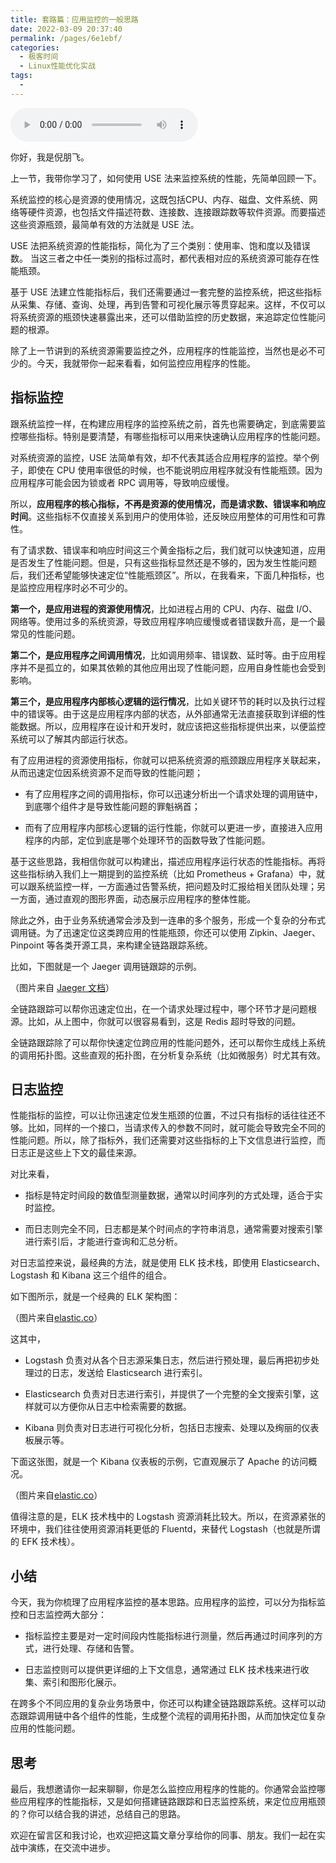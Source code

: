 ```yaml
---
title: 套路篇：应用监控的一般思路
date: 2022-03-09 20:37:40
permalink: /pages/6e1ebf/
categories:
  - 极客时间
  - Linux性能优化实战
tags:
  - 
---
```

<audio title="54.套路篇：应用监控的一般思路" src="https://static001.geekbang.org/resource/audio/d0/04/d026bfa36fb4a4ee592e1a2c23c53704.mp3" controls="controls"></audio> 
<p>你好，我是倪朋飞。</p><p>上一节，我带你学习了，如何使用 USE 法来监控系统的性能，先简单回顾一下。</p><p>系统监控的核心是资源的使用情况，这既包括CPU、内存、磁盘、文件系统、网络等硬件资源，也包括文件描述符数、连接数、连接跟踪数等软件资源。而要描述这些资源瓶颈，最简单有效的方法就是 USE 法。</p><p>USE 法把系统资源的性能指标，简化为了三个类别：使用率、饱和度以及错误数。 当这三者之中任一类别的指标过高时，都代表相对应的系统资源可能存在性能瓶颈。</p><p>基于 USE 法建立性能指标后，我们还需要通过一套完整的监控系统，把这些指标从采集、存储、查询、处理，再到告警和可视化展示等贯穿起来。这样，不仅可以将系统资源的瓶颈快速暴露出来，还可以借助监控的历史数据，来追踪定位性能问题的根源。</p><p>除了上一节讲到的系统资源需要监控之外，应用程序的性能监控，当然也是必不可少的。今天，我就带你一起来看看，如何监控应用程序的性能。</p><h2>指标监控</h2><p>跟系统监控一样，在构建应用程序的监控系统之前，首先也需要确定，到底需要监控哪些指标。特别是要清楚，有哪些指标可以用来快速确认应用程序的性能问题。</p><p>对系统资源的监控，USE 法简单有效，却不代表其适合应用程序的监控。举个例子，即使在 CPU 使用率很低的时候，也不能说明应用程序就没有性能瓶颈。因为应用程序可能会因为锁或者 RPC 调用等，导致响应缓慢。</p><!-- [[[read_end]]] --><p>所以，<strong>应用程序的核心指标，不再是资源的使用情况，而是请求数、错误率和响应时间</strong>。这些指标不仅直接关系到用户的使用体验，还反映应用整体的可用性和可靠性。</p><p>有了请求数、错误率和响应时间这三个黄金指标之后，我们就可以快速知道，应用是否发生了性能问题。但是，只有这些指标显然还是不够的，因为发生性能问题后，我们还希望能够快速定位“性能瓶颈区”。所以，在我看来，下面几种指标，也是监控应用程序时必不可少的。</p><p><strong>第一个，是应用进程的资源使用情况</strong>，比如进程占用的 CPU、内存、磁盘 I/O、网络等。使用过多的系统资源，导致应用程序响应缓慢或者错误数升高，是一个最常见的性能问题。</p><p><strong>第二个，是应用程序之间调用情况</strong>，比如调用频率、错误数、延时等。由于应用程序并不是孤立的，如果其依赖的其他应用出现了性能问题，应用自身性能也会受到影响。</p><p><strong>第三个，是应用程序内部核心逻辑的运行情况</strong>，比如关键环节的耗时以及执行过程中的错误等。由于这是应用程序内部的状态，从外部通常无法直接获取到详细的性能数据。所以，应用程序在设计和开发时，就应该把这些指标提供出来，以便监控系统可以了解其内部运行状态。</p><p>有了应用进程的资源使用指标，你就可以把系统资源的瓶颈跟应用程序关联起来，从而迅速定位因系统资源不足而导致的性能问题；</p><ul>
<li>
<p>有了应用程序之间的调用指标，你可以迅速分析出一个请求处理的调用链中，到底哪个组件才是导致性能问题的罪魁祸首；</p>
</li>
<li>
<p>而有了应用程序内部核心逻辑的运行性能，你就可以更进一步，直接进入应用程序的内部，定位到底是哪个处理环节的函数导致了性能问题。</p>
</li>
</ul><p>基于这些思路，我相信你就可以构建出，描述应用程序运行状态的性能指标。再将这些指标纳入我们上一期提到的监控系统（比如 Prometheus + Grafana）中，就可以跟系统监控一样，一方面通过告警系统，把问题及时汇报给相关团队处理；另一方面，通过直观的图形界面，动态展示应用程序的整体性能。</p><p>除此之外，由于业务系统通常会涉及到一连串的多个服务，形成一个复杂的分布式调用链。为了迅速定位这类跨应用的性能瓶颈，你还可以使用 Zipkin、Jaeger、Pinpoint 等各类开源工具，来构建全链路跟踪系统。</p><p>比如，下图就是一个 Jaeger 调用链跟踪的示例。</p><p><img src="https://static001.geekbang.org/resource/image/ab/d1/ab375bcb9883625a2b604b74fdc6d1d1.png" alt=""><br>
（图片来自 <a href="https://www.jaegertracing.io/docs/1.11/">Jaeger 文档</a>）</p><p>全链路跟踪可以帮你迅速定位出，在一个请求处理过程中，哪个环节才是问题根源。比如，从上图中，你就可以很容易看到，这是 Redis 超时导致的问题。</p><p>全链路跟踪除了可以帮你快速定位跨应用的性能问题外，还可以帮你生成线上系统的调用拓扑图。这些直观的拓扑图，在分析复杂系统（比如微服务）时尤其有效。</p><h2>日志监控</h2><p>性能指标的监控，可以让你迅速定位发生瓶颈的位置，不过只有指标的话往往还不够。比如，同样的一个接口，当请求传入的参数不同时，就可能会导致完全不同的性能问题。所以，除了指标外，我们还需要对这些指标的上下文信息进行监控，而日志正是这些上下文的最佳来源。</p><p>对比来看，</p><ul>
<li>
<p>指标是特定时间段的数值型测量数据，通常以时间序列的方式处理，适合于实时监控。</p>
</li>
<li>
<p>而日志则完全不同，日志都是某个时间点的字符串消息，通常需要对搜索引擎进行索引后，才能进行查询和汇总分析。</p>
</li>
</ul><p>对日志监控来说，最经典的方法，就是使用 ELK 技术栈，即使用 Elasticsearch、Logstash 和 Kibana 这三个组件的组合。</p><p>如下图所示，就是一个经典的 ELK 架构图：</p><p><img src="https://static001.geekbang.org/resource/image/c2/05/c25cfacff4f937273964c8e9f0729405.png" alt=""><br>
（图片来自<a href="https://www.elastic.co/elasticon/conf/2017/sf/sustainable-harvesting-how-a-few-geeks-learned-to-elastic-stack-logs">elastic.co</a>）</p><p>这其中，</p><ul>
<li>
<p>Logstash 负责对从各个日志源采集日志，然后进行预处理，最后再把初步处理过的日志，发送给 Elasticsearch 进行索引。</p>
</li>
<li>
<p>Elasticsearch 负责对日志进行索引，并提供了一个完整的全文搜索引擎，这样就可以方便你从日志中检索需要的数据。</p>
</li>
<li>
<p>Kibana 则负责对日志进行可视化分析，包括日志搜索、处理以及绚丽的仪表板展示等。</p>
</li>
</ul><p>下面这张图，就是一个 Kibana 仪表板的示例，它直观展示了 Apache 的访问概况。</p><p><img src="https://static001.geekbang.org/resource/image/69/e7/69e53058a70063f60ff793a2bd88f7e7.png" alt=""><br>
（图片来自<a href="https://www.elastic.co/elasticon/conf/2017/sf/sustainable-harvesting-how-a-few-geeks-learned-to-elastic-stack-logs">elastic.co</a>）</p><p>值得注意的是，ELK 技术栈中的 Logstash 资源消耗比较大。所以，在资源紧张的环境中，我们往往使用资源消耗更低的 Fluentd，来替代 Logstash（也就是所谓的 EFK 技术栈）。</p><h2>小结</h2><p>今天，我为你梳理了应用程序监控的基本思路。应用程序的监控，可以分为指标监控和日志监控两大部分：</p><ul>
<li>
<p>指标监控主要是对一定时间段内性能指标进行测量，然后再通过时间序列的方式，进行处理、存储和告警。</p>
</li>
<li>
<p>日志监控则可以提供更详细的上下文信息，通常通过 ELK 技术栈来进行收集、索引和图形化展示。</p>
</li>
</ul><p>在跨多个不同应用的复杂业务场景中，你还可以构建全链路跟踪系统。这样可以动态跟踪调用链中各个组件的性能，生成整个流程的调用拓扑图，从而加快定位复杂应用的性能问题。</p><h2>思考</h2><p>最后，我想邀请你一起来聊聊，你是怎么监控应用程序的性能的。你通常会监控哪些应用程序的性能指标，又是如何搭建链路跟踪和日志监控系统，来定位应用瓶颈的？你可以结合我的讲述，总结自己的思路。</p><p>欢迎在留言区和我讨论，也欢迎把这篇文章分享给你的同事、朋友。我们一起在实战中演练，在交流中进步。</p><p></p>